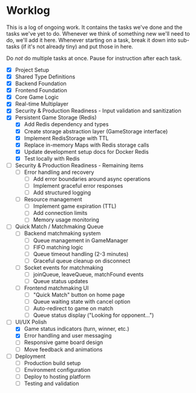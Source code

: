 # Worklog

This is a log of ongoing work. It contains the tasks we've done and the tasks we've yet to do. Whenever we think of something new we'll need to do, we'll add it here. Whenever starting on a task, break it down into sub-tasks (if it's not already tiny) and put those in here.

Do _not_ do multiple tasks at once. Pause for instruction after each task.

- [x] Project Setup
- [x] Shared Type Definitions
- [x] Backend Foundation
- [x] Frontend Foundation
- [x] Core Game Logic
- [x] Real-time Multiplayer
- [x] Security & Production Readiness - Input validation and sanitization
- [x] Persistent Game Storage (Redis)
  - [x] Add Redis dependency and types
  - [x] Create storage abstraction layer (GameStorage interface)
  - [x] Implement RedisStorage with TTL
  - [x] Replace in-memory Maps with Redis storage calls
  - [x] Update development setup docs for Docker Redis
  - [x] Test locally with Redis
- [ ] Security & Production Readiness - Remaining items
  - [ ] Error handling and recovery
    - [ ] Add error boundaries around async operations
    - [ ] Implement graceful error responses
    - [ ] Add structured logging
  - [ ] Resource management
    - [ ] Implement game expiration (TTL)
    - [ ] Add connection limits
    - [ ] Memory usage monitoring
- [ ] Quick Match / Matchmaking Queue
  - [ ] Backend matchmaking system
    - [ ] Queue management in GameManager
    - [ ] FIFO matching logic
    - [ ] Queue timeout handling (2-3 minutes)
    - [ ] Graceful queue cleanup on disconnect
  - [ ] Socket events for matchmaking
    - [ ] joinQueue, leaveQueue, matchFound events
    - [ ] Queue status updates
  - [ ] Frontend matchmaking UI
    - [ ] "Quick Match" button on home page
    - [ ] Queue waiting state with cancel option
    - [ ] Auto-redirect to game on match
    - [ ] Queue status display ("Looking for opponent...")
- [ ] UI/UX Polish
  - [x] Game status indicators (turn, winner, etc.)
  - [x] Error handling and user messaging
  - [ ] Responsive game board design
  - [ ] Move feedback and animations
- [ ] Deployment
  - [ ] Production build setup
  - [ ] Environment configuration
  - [ ] Deploy to hosting platform
  - [ ] Testing and validation
